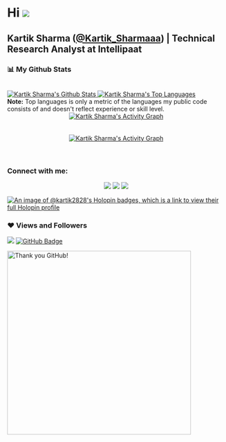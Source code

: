 # Hi ![](https://user-images.githubusercontent.com/18350557/176309783-0785949b-9127-417c-8b55-ab5a4333674e.gif)

## Kartik Sharma ([@Kartik_Sharmaaa](https://twitter.com/Kartik_Sharmaaa)) | Technical Research Analyst at Intellipaat

### 📊 My Github Stats
<br/>
<a href="https://github.com/kartik2828/github-readme-stats">
  <img alt="Kartik Sharma's Github Stats" src="https://github-readme-stats.vercel.app/api?username=kartik2828&show_icons=true&count_private=true&theme=react&hide_border=true&bg_color=0D1117" />
</a>

<a href="https://github.com/kartik2828/github-readme-stats">
  <img alt="Kartik Sharma's Top Languages" src="https://github-readme-stats.vercel.app/api/top-langs/?username=kartik2828&langs_count=10&title_color=0891b2&text_color=ffffff&icon_color=0891b2&bg_color=1c1917&hide_border=true&locale=en&custom_title=Top%20%Languages" alt="Top Languages" />
</a>
<br/>
<b>Note:</b> Top languages is only a metric of the languages my public code consists of and doesn't reflect experience or skill level.

<div align="center">
  <a href="https://git.io/streak-stats">
    <img alt="Kartik Sharma's Activity Graph" src="https://github-readme-streak-stats.herokuapp.com/?user=kartik2828&theme=radical&bg_color=0D1117&color=5BCDEC&line=5BCDEC&point=FFFFFF&hide_border=true" />
  </a>
</div>
<br/>
<br/>
<div align="center">
  <a href="https://github.com/kartik2828/github-readme-activity-graph">
    <img alt="Kartik Sharma's Activity Graph" src="https://github-readme-activity-graph.vercel.app/graph?username=kartik2828&theme=github-compact" />
  </a>
</div>
<br/>
<br/>

### Connect with me:
<p align="center">
  <a href="https://www.linkedin.com/in/kartik-sharmaa/"><img src="https://img.icons8.com/fluent/48/000000/linkedin.png"/></a>
  <a href="https://twitter.com/Kartik_Sharmaaa"><img src="https://img.icons8.com/fluent/48/000000/twitter.png"/></a>
  <a href="https://www.instagram.com/iam__kartiksharma_/"><img src="https://img.icons8.com/fluent/48/000000/instagram-new.png"/></a>
</p>

[![An image of @kartik2828's Holopin badges, which is a link to view their full Holopin profile](https://holopin.me/kartik2828)](https://holopin.io/@kartik2828)

### ❤ Views and Followers

![](https://komarev.com/ghpvc/?username=kartik2828&color=blueviolet&bg_color=0D1117&color=5BCDEC&line=5BCDEC&point=FFFFFF&hide_border=true)
<a href="https://github.com/kartik2828?tab=followers">
  <img src="https://img.shields.io/github/followers/kartik2828?label=Followers&style=social" alt="GitHub Badge">
</a>

<img src="https://user-images.githubusercontent.com/41143496/111601768-b13aec00-87f8-11eb-8d8c-51db093db5da.gif" alt="Thank you GitHub!" width="425">
